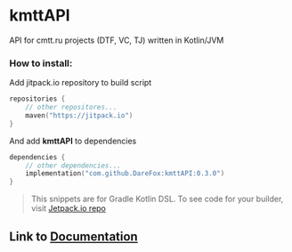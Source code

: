 # kmttAPI
API for cmtt.ru projects (DTF, VC, TJ) written in Kotlin/JVM

### How to install:
Add jitpack.io repository to build script
```kotlin
repositories {
    // other repositores...
    maven("https://jitpack.io")
}
```
And add **kmttAPI** to dependencies

```kotlin
dependencies {
    // other dependencies...
    implementation("com.github.DareFox:kmttAPI:0.3.0")
}
```

> This snippets are for Gradle Kotlin DSL. To see code for your builder, visit [Jetpack.io repo](https://jitpack.io/#DareFox/kmttAPI "Jetpack.io repo")

## Link to [Documentation](https://darefox.github.io/kmttAPI/)
